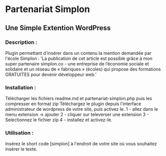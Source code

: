 # Partenariat Simplon
## Une Simple Extention WordPress

### Description :

Plugin permettant d'insérer dans un contenu la mention demandée par l'école Simplon :
'La publication de cet article est possible grâce à mon super partenaire simplon.co - une entreprise de
l’économie sociale et solidaire et un réseau de « fabriques » (écoles) qui propose des formations GRATUITES pour devenir développeur web.'

### Installation :
Télécharger les fichiers readme.md et partenariat-simplon.php puis les compresser en format zip
Téléchargez le plugin depuis l'interface administrateur de wordpress de votre site, puis activez le.
1 - allez dans le menu extension -> ajouter
2 - cliquer sur televerser une extension
3 - Selectionnez le fichier zip
4 - installez et activez-le.

### Utilisation :

Insérez le short code [simplon] à l'endroit de votre site où vous souhaitez insérer le texte.
